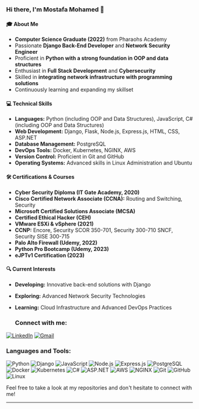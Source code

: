 ### Hi there, I'm Mostafa Mohamed 👋

#### 🎓 About Me
- **Computer Science Graduate (2022)** from Pharaohs Academy
- Passionate **Django Back-End Developer** and **Network Security Engineer**
- Proficient in **Python with a strong foundation in OOP and data structures**
- Enthusiast in **Full Stack Development** and **Cybersecurity**
- Skilled in **integrating network infrastructure with programming solutions**
- Continuously learning and expanding my skillset

#### 💻 Technical Skills
- **Languages:** Python (including OOP and Data Structures), JavaScript, C# (including OOP and Data Structures)
- **Web Development:** Django, Flask, Node.js, Express.js, HTML, CSS, ASP.NET
- **Database Management:** PostgreSQL
- **DevOps Tools:** Docker, Kubernetes, NGINX, AWS
- **Version Control:** Proficient in Git and GitHub
- **Operating Systems:** Advanced skills in Linux Administration and Ubuntu

#### 🛠️ Certifications & Courses
- **Cyber Security Diploma (IT Gate Academy, 2020)**
- **Cisco Certified Network Associate (CCNA):** Routing and Switching, Security
- **Microsoft Certified Solutions Associate (MCSA)**
- **Certified Ethical Hacker (CEH)**
- **VMware ESXi & vSphere (2021)**
- **CCNP:** Encore, Security SCOR 350-701, Security 300-710 SNCF, Security SISE 300-715
- **Palo Alto Firewall (Udemy, 2022)**
- **Python Pro Bootcamp (Udemy, 2023)**
- **eJPTv1 Certification (2023)**

#### 🔍 Current Interests
- **Developing:** Innovative back-end solutions with Django
- **Exploring:** Advanced Network Security Technologies
- **Learning:** Cloud Infrastructure and Advanced DevOps Practices

  ### Connect with me:
[![LinkedIn][linkedin-shield]][linkedin-url]
[![Gmail][gmail-shield]][gmail-url]
  
### Languages and Tools:
![Python](https://img.shields.io/badge/-Python-black?style=flat-square&logo=Python)
![Django](https://img.shields.io/badge/-Django-black?style=flat-square&logo=Django)
![JavaScript](https://img.shields.io/badge/-JavaScript-black?style=flat-square&logo=javascript)
![Node.js](https://img.shields.io/badge/-Node.js-black?style=flat-square&logo=Node.js)
![Express.js](https://img.shields.io/badge/-Express.js-black?style=flat-square&logo=Express)
![PostgreSQL](https://img.shields.io/badge/-PostgreSQL-black?style=flat-square&logo=Postgresql)
![Docker](https://img.shields.io/badge/-Docker-black?style=flat-square&logo=Docker)
![Kubernetes](https://img.shields.io/badge/-Kubernetes-black?style=flat-square&logo=Kubernetes)
![C#](https://img.shields.io/badge/-C%23-239120?style=flat-square&logo=c-sharp&logoColor=white)
![ASP.NET](https://img.shields.io/badge/-ASP.NET-512BD4?style=flat-square&logo=.net&logoColor=white)
![AWS](https://img.shields.io/badge/-AWS-black?style=flat-square&logo=Amazon)
![NGINX](https://img.shields.io/badge/-NGINX-black?style=flat-square&logo=NGINX)
![Git](https://img.shields.io/badge/-Git-black?style=flat-square&logo=git)
![GitHub](https://img.shields.io/badge/-GitHub-black?style=flat-square&logo=github)
![Linux](https://img.shields.io/badge/-Linux-black?style=flat-square&logo=Linux)

<!-- Links to your social media accounts -->

[linkedin-shield]: https://img.shields.io/badge/-LinkedIn-blue?style=flat-square&logo=Linkedin&logoColor=black
[linkedin-url]: https://www.linkedin.com/in/mostafa-mohamed-57443a1a3/
[gmail-shield]: https://img.shields.io/badge/-Gmail-d14836?style=flat-square&logo=Gmail&logoColor=white
[gmail-url]: mailto:mostafa0106266@gmail.com

Feel free to take a look at my repositories and don't hesitate to connect with me!

---
